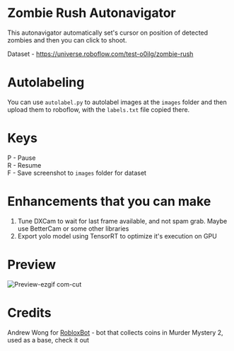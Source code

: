 # Zombie Rush Autonavigator

This autonavigator automatically set's cursor on position of detected zombies and then you can click to shoot.

Dataset - https://universe.roboflow.com/test-o0ilg/zombie-rush

# Autolabeling
You can use `autolabel.py` to autolabel images at the `images` folder and then upload them to roboflow, with the `labels.txt` file copied there.

# Keys
P - Pause\
R - Resume\
F - Save screenshot to `images` folder for dataset

# Enhancements that you can make
1) Tune DXCam to wait for last frame available, and not spam grab. Maybe use BetterCam or some other libraries
2) Export yolo model using TensorRT to optimize it's execution on GPU

# Preview
![Preview-ezgif com-cut](https://github.com/user-attachments/assets/5745341b-e7fb-448e-ba9f-a289b229d475)

# Credits
Andrew Wong for [RobloxBot](https://github.com/andrewssdd/RobloxBot) - bot that collects coins in Murder Mystery 2, used as a base, check it out
